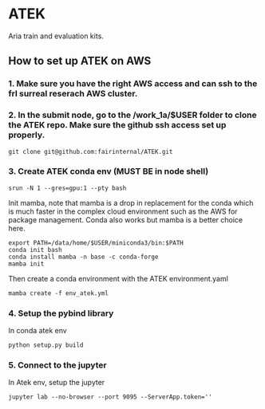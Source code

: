 # ATEK
Aria train and evaluation kits.

## How to set up ATEK on AWS
### 1. Make sure you have the right AWS access and can ssh to the frl surreal reserach AWS cluster.
### 2. In the submit node, go to the /work_1a/$USER folder to clone the ATEK repo. Make sure the github ssh access set up properly.
```
git clone git@github.com:fairinternal/ATEK.git
```

### 3. Create ATEK conda env (MUST BE in node shell)
```
srun -N 1 --gres=gpu:1 --pty bash
```

Init mamba, note that mamba is a drop in replacement for the conda which is much faster in the complex cloud environment such
as the AWS for package management. Conda also works but mamba is a better choice here.
```
export PATH=/data/home/$USER/miniconda3/bin:$PATH
conda init bash
conda install mamba -n base -c conda-forge
mamba init
```

Then create a conda environment with the ATEK environment.yaml

```
mamba create -f env_atek.yml
```

### 4. Setup the pybind library
In conda atek env
```
python setup.py build
```

### 5. Connect to the jupyter
In Atek env, setup the jupyter
```
jupyter lab --no-browser --port 9095 --ServerApp.token=''
```
